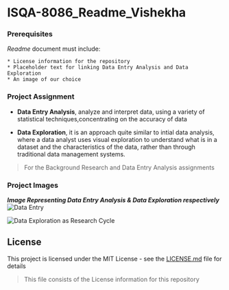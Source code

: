 # ISQA-8086_Readme_Vishekha

### Prerequisites

_Readme_ document must include:

```
* License information for the repository
* Placeholder text for linking Data Entry Analysis and Data Exploration
* An image of our choice
```
### Project Assignment

* **Data Entry Analysis**, analyze and interpret data, using a variety of statistical techniques,concentrating on the accuracy of data

* **Data Exploration**, it is an approach quite similar to intial data analysis, where a data analyst uses visual exploration to understand what is in a dataset and the characteristics of the data, rather than through traditional data management systems.

>For the Background Research and Data Entry Analysis assignments

### Project Images

___Image Representing Data Entry Analysis & Data Exploration respectively___
![Data Entry](https://www.apoyocorp.com/assets/img/Data-Entry-Services.jpg)

![Data Exploration as Research Cycle](https://www.interana.com/hubfs/Imported_Blog_Media/data-explore-cycle-4.png)

## License

This project is licensed under the MIT License - see the [LICENSE.md](https://github.com/Vishekha/ISQA-8086_Readme_Vishekha/blob/master/LICENSE) file for details 
> This file consists of the License information for this repository
